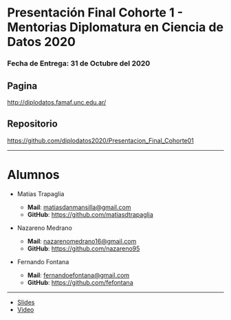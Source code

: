 Presentación Final Cohorte 1 - Mentorias Diplomatura en Ciencia de Datos 2020
=============================================================================

### **Fecha de Entrega**: 31 de Octubre del 2020

Pagina
------

http://diplodatos.famaf.unc.edu.ar/

Repositorio
-----------

https://github.com/diplodatos2020/Presentacion_Final_Cohorte01

---

Alumnos
=======

* Matias Trapaglia
  - **Mail**: matiasdanmansilla@gmail.com
  - **GitHub**: https://github.com/matiasdtrapaglia

* Nazareno Medrano
  - **Mail**: nazarenomedrano16@gmail.com
  - **GitHub**: https://github.com/nazareno95

* Fernando Fontana
  - **Mail**: fernandoefontana@gmail.com
  - **GitHub**: https://github.com/fefontana

---

 * [Slides](https://1drv.ms/p/s!AreBZGXujUk2ghi-OMQzLcE-4xfi?e=u9Rdd9)
 * [Video](https://drive.google.com/file/d/1sABH12EUPyQ2D4Csh6oc0Di-Y_R4FYZ_/view?usp=sharing)
